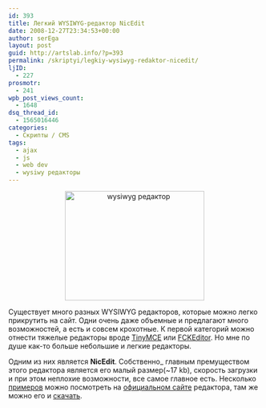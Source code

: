 ```yaml
---
id: 393
title: Легкий WYSIWYG-редактор NicEdit
date: 2008-12-27T23:34:53+00:00
author: serEga
layout: post
guid: http://artslab.info/?p=393
permalink: /skriptyi/legkiy-wysiwyg-redaktor-nicedit/
ljID:
  - 227
prosmotr:
  - 241
wpb_post_views_count:
  - 1648
dsq_thread_id:
  - 1565016446
categories:
  - Скрипты / CMS
tags:
  - ajax
  - js
  - web dev
  - wysiwy редакторы
---
```

<center>
  <a href="http://artslab.info/wp-content/uploads/nicedit_wysiwyg.jpg"><img src="http://artslab.info/wp-content/uploads/nicedit_wysiwyg.jpg" alt="wysiwyg редактор" title="nicedit_wysiwyg" width="278" height="218" class="alignnone size-full wp-image-874" /></a>
</center>


  
Существует много разных WYSIWYG редакторов, которые можно легко прикрутить на сайт. Одни очень даже объемные и предлагают много возможностей, а есть и совсем крохотные. К первой категорий можно отнести тяжелые редакторы вроде <a href="http://tinymce.moxiecode.com/" target="_blank">TinyMCE</a> или <a href="http://www.fckeditor.net/" target="_blank">FCKEditor</a>. Но мне по душе как-то больше небольшие и легкие редакторы.

Одним из них является **NicEdit**. Собственно_ главным премуществом этого редактора является его малый размер(~17 kb), скорость загрузки и при этом неплохие возможности, все самое главное есть. Несколько <a href="http://nicedit.com/demos.php" target="_blank">примеров</a> можно посмотреть на <a href="http://nicedit.com/" target="_blank">официальном сайте</a> редактора, там же можно его и <a href="http://nicedit.com/download.php" target="_blank">скачать</a>.